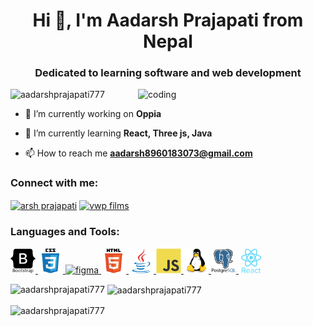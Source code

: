 <h1 align="center">Hi 👋, I'm Aadarsh Prajapati from Nepal</h1>
<h3 align="center">Dedicated to learning software and web development</h3>

<img align="right" alt="coding" width="300" src="https://media.tenor.com/qJ5evVs-_uUAAAAC/coding.gif">

<p align="left"> <img src="https://komarev.com/ghpvc/?username=aadarshprajapati777&label=Profile%20views&color=0e75b6&style=flat" alt="aadarshprajapati777" /> </p>

- 🔭 I’m currently working on **Oppia**

- 🌱 I’m currently learning **React, Three js, Java**

- 📫 How to reach me **aadarsh8960183073@gmail.com**

<h3 align="left">Connect with me:</h3>
<p align="left">
<a href="https://linkedin.com/in/arsh-prajapati-4a8a68252" target="blank"><img align="center" src="https://raw.githubusercontent.com/rahuldkjain/github-profile-readme-generator/master/src/images/icons/Social/linked-in-alt.svg" alt="arsh prajapati" height="30" width="40" /></a>
<a href="https://www.youtube.com/@vwpfilms8899" target="blank"><img align="center" src="https://raw.githubusercontent.com/rahuldkjain/github-profile-readme-generator/master/src/images/icons/Social/youtube.svg" alt="vwp films" height="30" width="40" /></a>
</p>

<h3 align="left">Languages and Tools:</h3>
<p align="left"> <a href="https://getbootstrap.com" target="_blank" rel="noreferrer"> <img src="https://raw.githubusercontent.com/devicons/devicon/master/icons/bootstrap/bootstrap-plain-wordmark.svg" alt="bootstrap" width="40" height="40"/> </a> <a href="https://www.w3schools.com/css/" target="_blank" rel="noreferrer"> <img src="https://raw.githubusercontent.com/devicons/devicon/master/icons/css3/css3-original-wordmark.svg" alt="css3" width="40" height="40"/> </a> <a href="https://www.figma.com/" target="_blank" rel="noreferrer"> <img src="https://www.vectorlogo.zone/logos/figma/figma-icon.svg" alt="figma" width="40" height="40"/> </a> <a href="https://www.w3.org/html/" target="_blank" rel="noreferrer"> <img src="https://raw.githubusercontent.com/devicons/devicon/master/icons/html5/html5-original-wordmark.svg" alt="html5" width="40" height="40"/> </a> <a href="https://www.java.com" target="_blank" rel="noreferrer"> <img src="https://raw.githubusercontent.com/devicons/devicon/master/icons/java/java-original.svg" alt="java" width="40" height="40"/> </a> <a href="https://developer.mozilla.org/en-US/docs/Web/JavaScript" target="_blank" rel="noreferrer"> <img src="https://raw.githubusercontent.com/devicons/devicon/master/icons/javascript/javascript-original.svg" alt="javascript" width="40" height="40"/> </a> <a href="https://www.linux.org/" target="_blank" rel="noreferrer"> <img src="https://raw.githubusercontent.com/devicons/devicon/master/icons/linux/linux-original.svg" alt="linux" width="40" height="40"/> </a> <a href="https://www.postgresql.org" target="_blank" rel="noreferrer"> <img src="https://raw.githubusercontent.com/devicons/devicon/master/icons/postgresql/postgresql-original-wordmark.svg" alt="postgresql" width="40" height="40"/> </a> <a href="https://reactjs.org/" target="_blank" rel="noreferrer"> <img src="https://raw.githubusercontent.com/devicons/devicon/master/icons/react/react-original-wordmark.svg" alt="react" width="40" height="40"/> </a> </p>

<p><img align="left" src="https://github-readme-stats.vercel.app/api/top-langs?username=aadarshprajapati777&show_icons=true&locale=en&layout=compact" alt="aadarshprajapati777" /></p>

<p>&nbsp;<img align="center" src="https://github-readme-stats.vercel.app/api?username=aadarshprajapati777&show_icons=true&locale=en" alt="aadarshprajapati777" /></p>

<p><img align="center" src="https://github-readme-streak-stats.herokuapp.com/?user=aadarshprajapati777&" alt="aadarshprajapati777" /></p>
